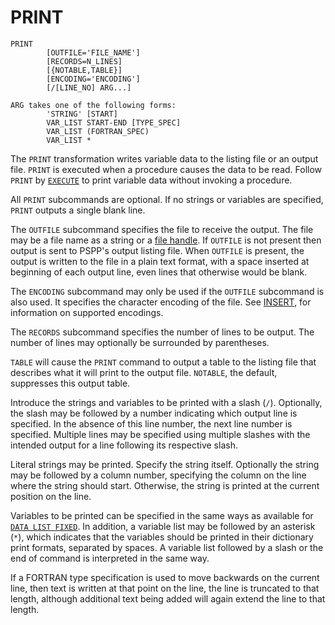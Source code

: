 # PRINT

```
PRINT
        [OUTFILE='FILE_NAME']
        [RECORDS=N_LINES]
        [{NOTABLE,TABLE}]
        [ENCODING='ENCODING']
        [/[LINE_NO] ARG...]

ARG takes one of the following forms:
        'STRING' [START]
        VAR_LIST START-END [TYPE_SPEC]
        VAR_LIST (FORTRAN_SPEC)
        VAR_LIST *
```

   The `PRINT` transformation writes variable data to the listing file
or an output file.  `PRINT` is executed when a procedure causes the
data to be read.  Follow `PRINT` by
[`EXECUTE`](execute.md) to print variable data without
invoking a procedure.

   All `PRINT` subcommands are optional.  If no strings or variables are
specified, `PRINT` outputs a single blank line.

   The `OUTFILE` subcommand specifies the file to receive the output.
The file may be a file name as a string or a [file
handle](../language/files/file-handles.md).  If `OUTFILE` is not
present then output is sent to PSPP's output listing file.  When
`OUTFILE` is present, the output is written to the file in a plain
text format, with a space inserted at beginning of each output line,
even lines that otherwise would be blank.

   The `ENCODING` subcommand may only be used if the `OUTFILE`
subcommand is also used.  It specifies the character encoding of the
file.  See [INSERT](insert.md), for information on supported
encodings.

   The `RECORDS` subcommand specifies the number of lines to be output.
The number of lines may optionally be surrounded by parentheses.

   `TABLE` will cause the `PRINT` command to output a table to the
listing file that describes what it will print to the output file.
`NOTABLE`, the default, suppresses this output table.

   Introduce the strings and variables to be printed with a slash (`/`).
Optionally, the slash may be followed by a number indicating which
output line is specified.  In the absence of this line number, the next
line number is specified.  Multiple lines may be specified using
multiple slashes with the intended output for a line following its
respective slash.

   Literal strings may be printed.  Specify the string itself.
Optionally the string may be followed by a column number, specifying the
column on the line where the string should start.  Otherwise, the string
is printed at the current position on the line.

   Variables to be printed can be specified in the same ways as
available for [`DATA LIST FIXED`](data-list.md#data-list-fixed).  In addition,
a variable list may be followed by an asterisk (`*`), which indicates
that the variables should be printed in their dictionary print formats,
separated by spaces.  A variable list followed by a slash or the end of
command is interpreted in the same way.

   If a FORTRAN type specification is used to move backwards on the
current line, then text is written at that point on the line, the line
is truncated to that length, although additional text being added will
again extend the line to that length.

